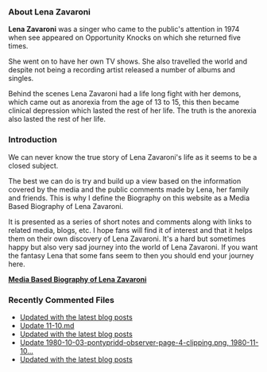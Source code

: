 ### About Lena Zavaroni

<p><strong>Lena Zavaroni</strong> was a singer who came to the public's attention in 1974 when see appeared on Opportunity Knocks on which she returned five times.</p>

<p>She went on to have her own TV shows. She also travelled the world and despite not being a recording artist released a number of albums and singles.</p>

<p>Behind the scenes Lena Zavaroni had a life long fight with her demons, which came out as anorexia from the age of 13 to 15, this then became clinical depression which lasted the rest of her life. The truth is the anorexia also lasted the rest of her life.</p>

### Introduction

<p>We can never know the true story of Lena Zavaroni's life as it seems to be a closed subject.</p>

<p>The best we can do is try and build up a view based on the information covered by the media and the public comments made by Lena, her family and friends. This is why I define the Biography on this website as a Media Based Biography of Lena Zavaroni.</p>

<p>It is presented as a series of short notes and comments along with links to related media, blogs, etc. I hope fans will find it of interest and that it helps them on their own discovery of Lena Zavaroni. It's a hard but sometimes happy but also very sad journey into the world of Lena Zavaroni. If you want the fantasy Lena that some fans seem to then you should end your journey here.</p>

<a href="https://fanzoflenazavaroni.github.io/biography/lena-zavaroni/"><strong>Media Based Biography of Lena Zavaroni</strong></a>

### Recently Commented Files

<!-- BLOG-POST-LIST:START -->
- [Updated with the latest blog posts](https://github.com/FanzOfLenaZavaroni/fanzoflenazavaroni.github.io/commit/b3f9ec087d52e3a0ed78d96536a2fb4cba09d04a)
- [Update 11-10.md](https://github.com/FanzOfLenaZavaroni/fanzoflenazavaroni.github.io/commit/98cca34ceed62b4f5308401de6440476162e00e0)
- [Updated with the latest blog posts](https://github.com/FanzOfLenaZavaroni/fanzoflenazavaroni.github.io/commit/b6d4df04a204f71ab8117dd868eaf646e0d0b4d5)
- [Update 1980-10-03-pontypridd-observer-page-4-clipping.png, 1980-11-10…](https://github.com/FanzOfLenaZavaroni/fanzoflenazavaroni.github.io/commit/634fe99f16735728219ae1efbcc40e7261401078)
- [Updated with the latest blog posts](https://github.com/FanzOfLenaZavaroni/fanzoflenazavaroni.github.io/commit/150b04dcb782ceacc3186fa4abbe69f3d2627433)
<!-- BLOG-POST-LIST:END -->
